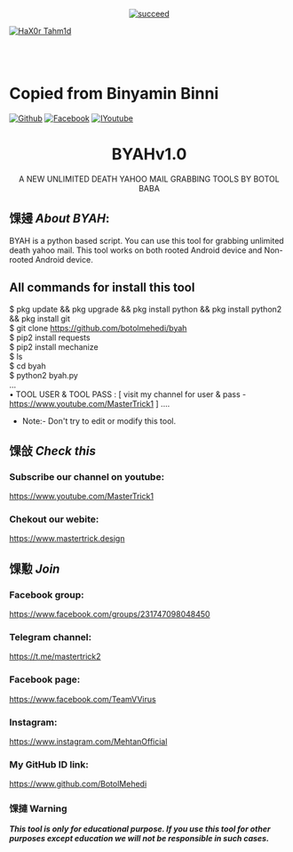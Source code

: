 <p align="center">
<a href="#"><img title="succeed" src="https://img.shields.io/badge/deobfuscating-succeed-green?colorB=%23017e40&style=for-the-badge"></a>
</p>
<p align="left">
<a href="https://github.com/hax0rtahm1d"><img title="HaX0r Tahm1d" src="https://img.shields.io/badge/By-HaX0r%20Tahm1d-blue?style=for-the-badge&logo=github"></a>
</p>
<br/><br/>


# Copied from Binyamin Binni


[![Github](https://img.shields.io/badge/Github-BOTOL--MEHEDI-green?style=flat-square&logo=github)](https://github.com/botolmehedi) [![Facebook](https://img.shields.io/badge/Facebook-TEAM--VVIRUS-blue?style=flat-square&logo=facebook)](https://www.facebook.com/groups/231747098048450) [![IYoutube](https://img.shields.io/badge/YOUTUBE-%40mastertrick1-red?style=flat-square&logo=youtube)](https://www.youtube.com/mastertrick1)

<h1 align="center">BYAHv1.0</h1>
<p align="center">
      A NEW UNLIMITED DEATH YAHOO MAIL GRABBING TOOLS BY BOTOL BABA 
</p>

## 馃攳 ***About BYAH***:

BYAH is a python based script. You can use this tool for grabbing unlimited death yahoo mail. This tool works on both rooted Android device and Non-rooted Android device.

## All commands for install this tool
$ pkg update && pkg upgrade && pkg install python && pkg install python2 && pkg install git
<br/>
$ git clone https://github.com/botolmehedi/byah
<br/>
$ pip2 install requests
<br/>
$ pip2 install mechanize
<br/>
$ ls
<br/>
$ cd byah
<br/>
$ python2 byah.py
<br/>
...
<br/>
• TOOL USER & TOOL PASS : [ visit my channel for user & pass - https://www.youtube.com/MasterTrick1 ]
....
<br/>

* Note:- Don't try to edit or modify this tool.

## 馃敆 ***Check this***

### Subscribe our channel on youtube:
https://www.youtube.com/MasterTrick1

### Chekout our webite:
https://www.mastertrick.design

## 馃懃 ***Join***

### Facebook group: 
https://www.facebook.com/groups/231747098048450

### Telegram channel:
https://t.me/mastertrick2

### Facebook page:
https://www.facebook.com/TeamVVirus

### Instagram: 
https://www.instagram.com/MehtanOfficial

### My GitHub ID link:
https://www.github.com/BotolMehedi

### 馃摙 Warning

***This tool is only for educational purpose. If you use this tool for other purposes except education we will not be responsible in such cases.***
